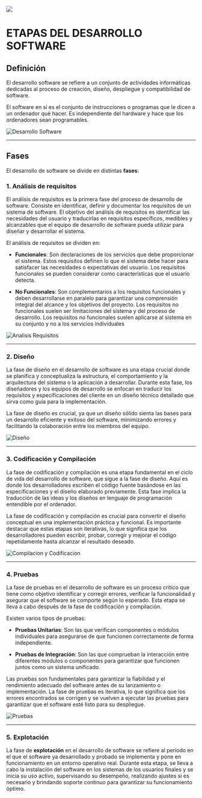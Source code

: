 ![](https://www.solbyte.com/blog/wp-content/uploads/5-etapas-del-proceso-de-desarrollo-de-software.jpg)

# ETAPAS DEL DESARROLLO SOFTWARE

## Definición
El desarrollo software se refiere a un conjunto de actividades informáticas dedicadas al proceso de creación, diseño, despliegue y compatibilidad de software.

El software en sí es el conjunto de instrucciones o programas que le dicen a un ordenador qué hacer. Es independiente del hardware y hace que los ordenadores sean programables.

![](https://www.varadero.es/wp-content/uploads/2020/03/servcios-it-desarrollo-software.png "Desarrollo Software")

___

## Fases
El desarrollo de software se divide en distintas **fases**:

### **1. Análisis de requisitos**
El análisis de requisitos es la primera fase del proceso de desarrollo de software. Consiste en identificar, definir y documentar los requisitos de un sistema de software. El objetivo del análisis de requisitos es identificar las necesidades del usuario y traducirlas en requisitos específicos, medibles y alcanzables que el equipo de desarrollo de software pueda utilizar para diseñar y desarrollar el sistema.

El análisis de requisitos se dividen en:
 * **Funcionales**: Son declaraciones de los servicios que debe proporcionar el sistema. Estos requisitos definen lo que el sistema debe hacer para satisfacer las necesidades o expectativas del usuario. Los requisitos funcionales se pueden considerar como características que el usuario detecta.
 
 * **No Funcionales**: Son complementarios a los requisitos funcionales y deben desarrollarse en paralelo para garantizar una comprensión integral del alcance y los objetivos del proyecto. Los requisitos no funcionales suelen ser limitaciones del sistema y del proceso de desarrollo.  Los requisitos no funcionales suelen aplicarse al sistema en su conjunto y no a los servicios individuales

 ![Analisis Requisitos](https://www.kopen.es/wp-content/uploads/2022/03/104_17_03_ANALISIS-DE-REQUISITOS.jpg "Análisis de Requisitos")

___
 ### **2. Diseño**
La fase de diseño en el desarrollo de software es una etapa crucial donde se planifica y conceptualiza la estructura, el comportamiento y la arquitectura del sistema o la aplicación a desarrollar. Durante esta fase, los diseñadores y los equipos de desarrollo se enfocan en traducir los requisitos y especificaciones del cliente en un diseño técnico detallado que sirva como guía para la implementación.

La fase de diseño es crucial, ya que un diseño sólido sienta las bases para un desarrollo eficiente y exitoso del software, minimizando errores y facilitando la colaboración entre los miembros del equipo.

![Diseño](https://encrypted-tbn0.gstatic.com/images?q=tbn:ANd9GcQ8fLEu1yb5kYDTNh7POxWjLcwA8uaHC36Baf_u_o9nfoj68efYC2RKNjFd1sWZycgeF9I&usqp=CAU "Diseño de D.S.")

___
### **3. Codificación y Compilación**
La fase de codificación y compilación es una etapa fundamental en el ciclo de vida del desarrollo de software, que sigue a la fase de diseño. Aquí es donde los desarrolladores escriben el código fuente basándose en las especificaciones y el diseño elaborado previamente. Esta fase implica la traducción de las ideas y los diseños en lenguaje de programación entendible por el ordenador.

La fase de codificación y compilación es crucial para convertir el diseño conceptual en una implementación práctica y funcional. Es importante destacar que estas etapas son iterativas, lo que significa que los desarrolladores pueden escribir, probar, corregir y mejorar el código repetidamente hasta alcanzar el resultado deseado.

![Compilacion y Codificacion](https://www.ekon.es/wp-content/uploads/2020/09/entornos-de-desarrollo-1.jpg "Fase de Codificación y Compilación")

___
### **4. Pruebas**
La fase de pruebas en el desarrollo de software es un proceso crítico que tiene como objetivo identificar y corregir errores, verificar la funcionalidad y asegurar que el software se comporte según lo esperado. Esta etapa se lleva a cabo después de la fase de codificación y compilación.

Existen varios tipos de pruebas:
* **Pruebas Unitarias**: Son las que verifican componentes o módulos individuales para asegurarse de que funcionen correctamente de forma independiente. 

* **Pruebas de Integración**: Son las que comprueban la interacción entre diferentes módulos o componentes para garantizar que funcionen juntos como un sistema unificado.

Las pruebas son fundamentales para garantizar la fiabilidad y el rendimiento adecuado del software antes de su lanzamiento o implementación. La fase de pruebas es iterativa, lo que significa que los errores encontrados se corrigen y se vuelven a ejecutar las pruebas para garantizar que el software esté listo para su despliegue.

![Pruebas](https://www.adictosaltrabajo.com/wp-content/uploads/2019/12/testing-en-un-mundo-agile.png "Pruebas en desarrollo de software")
___
### **5. Explotación**
La fase de **explotación** en el desarrollo de software se refiere al período en el que el software ya desarrollado y probado se implementa y pone en funcionamiento en un entorno operativo real.
Durante esta etapa, se lleva a cabo la instalación del software en los sistemas de los usuarios finales y se inicia su uso activo, supervisando su desempeño, realizando ajustes si es necesario y brindando soporte continuo para garantizar su funcionamiento óptimo.






